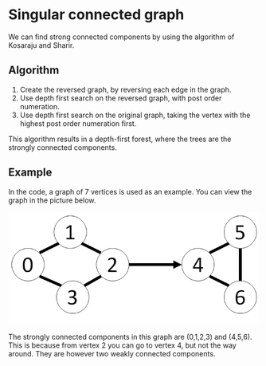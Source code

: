 # Singular connected graph

We can find strong connected components by using the algorithm of Kosaraju and Sharir.

## Algorithm

1. Create the reversed graph, by reversing each edge in the graph.
2. Use depth first search on the reversed graph, with post order numeration.
3. Use depth first search on the original graph, taking the vertex with the highest post order numeration first.

This algorithm results in a depth-first forest, where the trees are the strongly connected components.

## Example

In the code, a graph of 7 vertices is used as an example. You can view the graph in the picture below.

![Graph of 7 vertices][img1]

The strongly connected components in this graph are (0,1,2,3) and (4,5,6). This is because from vertex 2 you can go to vertex 4, but not the way around. They are however two weakly connected components.

[img1]: https://raw.githubusercontent.com/EMerckx/algorithms-ii/master/07-usages-depth-first-search/01-singular-connected-graph/graph.png
